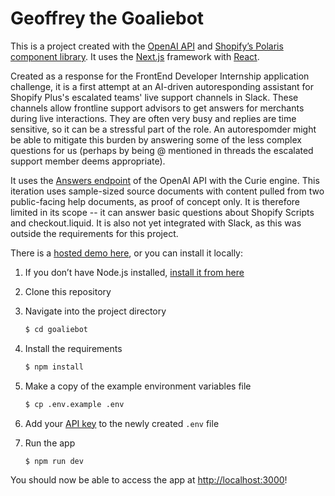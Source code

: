 # Geoffrey the Goaliebot

This is a project created with the [OpenAI API](https://beta.openai.com/) and [Shopify’s Polaris component library](https://polaris.shopify.com/). It uses the [Next.js](https://nextjs.org/) framework with [React](https://reactjs.org/). 

Created as a response for the FrontEnd Developer Internship application challenge, it is a first attempt at an AI-driven autoresponding assistant for Shopify Plus's escalated teams' live support channels in Slack. These channels allow frontline support advisors to get answers for merchants during live interactions. They are often very busy and replies are time sensitive, so it can be a stressful part of the role. An autorespomder might be able to mitigate this burden by answering some of the less complex questions for us (perhaps by being @ mentioned in threads the escalated support member deems appropriate).

It uses the [Answers endpoint](https://beta.openai.com/docs/api-reference/answers) of the OpenAI API with the Curie engine. This iteration uses sample-sized source documents with content pulled from two public-facing help documents, as proof of concept only. It is therefore limited in its scope -- it can  answer basic questions about Shopify Scripts and checkout.liquid. It is also not yet integrated with Slack, as this was outside the requirements for this project. 

There is a [hosted demo here](https://ai-fun-ashvill.herokuapp.com/), or you can install it locally:

1. If you don’t have Node.js installed, [install it from here](https://nodejs.org/en/)

2. Clone this repository

3. Navigate into the project directory

   ```bash
   $ cd goaliebot
   ```

4. Install the requirements

   ```bash
   $ npm install
   ```

5. Make a copy of the example environment variables file

   ```bash
   $ cp .env.example .env
   ```

6. Add your [API key](https://beta.openai.com/account/api-keys) to the newly created `.env` file

7. Run the app

   ```bash
   $ npm run dev
   ```

You should now be able to access the app at [http://localhost:3000](http://localhost:3000)! 
